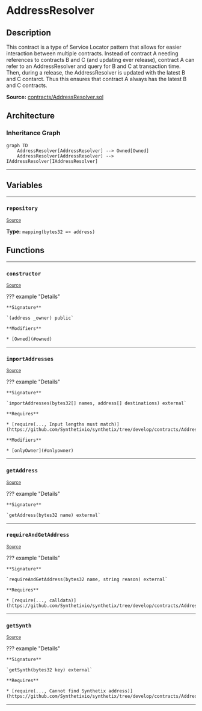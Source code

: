 # AddressResolver

## Description


This contract is a type of Service Locator pattern that allows for easier interaction between multiple contracts. Instead of contract A needing references to contracts B and C (and updating ever release), contract A can refer to an AddressResolver and query for B and C at transaction time. Then, during a release, the AddressResolver is updated with the latest B and C contarct. Thus this ensures that contract A always has the latest B and C contracts.


**Source:** [contracts/AddressResolver.sol](https://github.com/Synthetixio/synthetix/tree/develop/contracts/AddressResolver.sol)

## Architecture

### Inheritance Graph

```mermaid
graph TD
    AddressResolver[AddressResolver] --> Owned[Owned]
    AddressResolver[AddressResolver] --> IAddressResolver[IAddressResolver]
```

---

## Variables

---

### `repository`
<sub>[Source](https://github.com/Synthetixio/synthetix/tree/develop/contracts/AddressResolver.sol#L12)</sub>

**Type:** `mapping(bytes32 => address)`

## Functions

---

### `constructor`
<sub>[Source](https://github.com/Synthetixio/synthetix/tree/develop/contracts/AddressResolver.sol#L14)</sub>

??? example "Details"

    **Signature**

    `(address _owner) public`

    **Modifiers**

    * [Owned](#owned)

---

### `importAddresses`
<sub>[Source](https://github.com/Synthetixio/synthetix/tree/develop/contracts/AddressResolver.sol#L18)</sub>

??? example "Details"

    **Signature**

    `importAddresses(bytes32[] names, address[] destinations) external`

    **Requires**

    * [require(..., Input lengths must match)](https://github.com/Synthetixio/synthetix/tree/develop/contracts/AddressResolver.sol#L19)

    **Modifiers**

    * [onlyOwner](#onlyowner)

---

### `getAddress`
<sub>[Source](https://github.com/Synthetixio/synthetix/tree/develop/contracts/AddressResolver.sol#L28)</sub>

??? example "Details"

    **Signature**

    `getAddress(bytes32 name) external`

---

### `requireAndGetAddress`
<sub>[Source](https://github.com/Synthetixio/synthetix/tree/develop/contracts/AddressResolver.sol#L32)</sub>

??? example "Details"

    **Signature**

    `requireAndGetAddress(bytes32 name, string reason) external`

    **Requires**

    * [require(..., calldata)](https://github.com/Synthetixio/synthetix/tree/develop/contracts/AddressResolver.sol#L34)

---

### `getSynth`
<sub>[Source](https://github.com/Synthetixio/synthetix/tree/develop/contracts/AddressResolver.sol#L38)</sub>

??? example "Details"

    **Signature**

    `getSynth(bytes32 key) external`

    **Requires**

    * [require(..., Cannot find Synthetix address)](https://github.com/Synthetixio/synthetix/tree/develop/contracts/AddressResolver.sol#L40)

---

